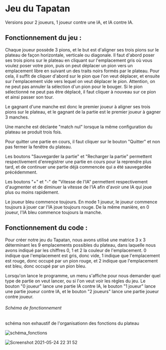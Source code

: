 # Jeu du Tapatan

Versions pour 2 joueurs, 1 joueur contre une IA, et IA contre IA.

## Fonctionnement du jeu :

Chaque joueur possède 3 pions, et le but est d'aligner ses trois pions sur le plateau de façon horizontale, verticale ou diagonale. 
Il faut d'abord poser ses trois pions sur le plateau en cliquant sur l'emplacement gris où vous voulez poser votre pion, puis on peut déplacer un pion vers un emplacement libre en suivant un des traits noirs formés par le plateau. 
Pour cela, il suffit de cliquer d'abord sur le pion que l'on veut déplacer, et ensuite sur l'emplacement vide vers lequel on veut déplacer le pion. Attention, on ne peut pas annuler la sélection d'un pion pour le bouger. Si le pion sélectionné ne peut pas être déplacé, il faut cliquer à nouveau sur ce pion et ainsi passer son tour. 

Le gagnant d'une manche est donc le premier joueur à aligner ses trois pions sur le plateau, et le gagnant de la partie est le premier joueur à gagner 3 manches. 

Une manche est déclarée "match nul" lorsque la même configuration du plateau se produit trois fois.

Pour quitter une partie en cours, il faut cliquer sur le bouton "Quitter" et non pas fermer la fenêtre du plateau. 

Les boutons "Sauvegarder la partie" et "Recharger la partie" permettent respectivement d'enregistrer une partie en cours pour la reprendre plus tard, et de continuer une partie déjà commencée qui a été sauvegardée précédemment.

Les boutons "+" et "-" de "Vitesse de l'IA" permettent respectivement d'augmenter et de diminuer la vitesse de l'IA afin d'avoir une IA qui joue plus ou moins rapidement.

Le joueur bleu commence toujours. En mode 1 joueur, le joueur commence toujours à jouer car l'IA joue toujours rouge. De la même manière, en 0 joueur, l'IA bleu commence toujours la manche.

## Fonctionnement du code : 

Pour créer notre jeu du Tapatan, nous avons utilisé une matrice 3 x 3 déterminant les 9 emplacements possibles du plateau, dans laquelle nous avons indiqué par les chiffres 0, 1 et 2 la couleur de l'emplacement. 0 indique que l'emplacement est gris, donc vide, 1 indique que l'emplacement est rouge, donc occupé par un pion rouge, et 2 indique que l'emplacement est bleu, donc occupé par un pion bleu.

Lorsqu'on lance le programme, un menu s'affiche pour nous demander quel type de partie on veut lancer, ou si l'on veut voir les règles du jeu. Le bouton "0 joueur" lance une partie IA contre IA, le bouton "1 joueur" lance une partie joueur contre IA, et le bouton "2 joueurs" lance une partie joueur contre joueur.

###### Schéma de fonctionnement

schéma non exhaustif de l'organisationn des fonctions du plateau

![schéma_fonctions](https://user-images.githubusercontent.com/71564594/119404132-aceeeb80-bcdf-11eb-984c-caf74946d8f2.jpg)

![Screenshot 2021-05-24 22 31 52](https://user-images.githubusercontent.com/71564594/119404287-e4f62e80-bcdf-11eb-873b-650cc0b54866.png)

